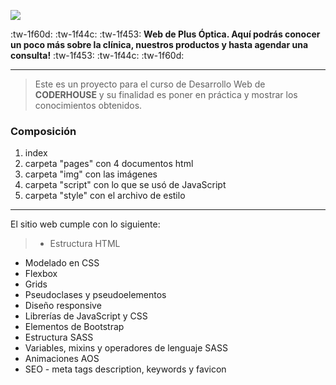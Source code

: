 ![](https://valebutrico.github.io/plusoptica/img/logos/logo-completo.png)

:tw-1f60d:  :tw-1f44c: :tw-1f453:  **Web de Plus Óptica. Aquí podrás conocer un poco más sobre la clínica, nuestros productos y hasta agendar una consulta!**   :tw-1f453: :tw-1f44c: :tw-1f60d:

------------

> Este es un proyecto para el curso de Desarrollo Web de **CODERHOUSE**  y su finalidad es poner en práctica y mostrar los conocimientos obtenidos.

### Composición
1. index
2. carpeta "pages" con 4 documentos html
3. carpeta "img" con las imágenes
4. carpeta "script" con lo que se usó de JavaScript
5. carpeta "style" con el archivo de estilo

------------

El sitio web cumple con lo siguiente:
> - Estructura HTML
- Modelado en CSS
- Flexbox 
- Grids
- Pseudoclases y pseudoelementos
- Diseño responsive
- Librerías de JavaScript y CSS
- Elementos de Bootstrap 
- Estructura SASS
- Variables, mixins y operadores de lenguaje SASS
- Animaciones AOS
- SEO - meta tags description, keywords y favicon


